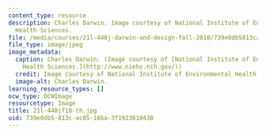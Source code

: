 ```yaml
---
content_type: resource
description: Charles Darwin. Image courtesy of National Institute of Environmental
  Health Sciences.
file: /media/courses/21l-448j-darwin-and-design-fall-2010/739e0db5813cac0516ba3f1923610438_21l-448jf10-th.jpg
file_type: image/jpeg
image_metadata:
  caption: Charles Darwin. (Image courtesy of [National Institute of Environmental
    Health Sciences.](http://www.niehs.nih.gov/))
  credit: Image courtesy of National Institute of Environmental Health Sciences.
  image-alt: Charles Darwin.
learning_resource_types: []
ocw_type: OCWImage
resourcetype: Image
title: 21l-448jf10-th.jpg
uid: 739e0db5-813c-ac05-16ba-3f1923610438
---
```

